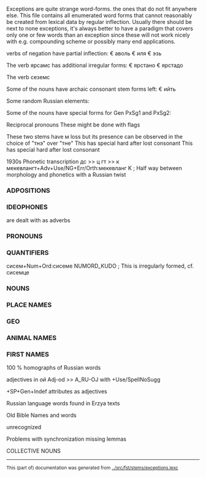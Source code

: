 Exceptions are quite strange word-forms. the ones that do not fit anywhere 
else. This file contains all enumerated word forms that cannot reasonably be
created from lexical data by regular inflection. Usually there should be next
to none exceptions, it's always better to have a paradigm that covers only
one or few words than an exception since these will not work nicely with e.g.
compounding scheme or possibly many end applications.


verbs of negation have partial inflection:
€ аволь
€ иля
€ эзь


The verb ярсамс has additional irregular forms:
€ ярстано
€ ярстадо

The verb сеземс


Some of the nouns have archaic consonant stem forms left:
€ ийть



Some random Russian elements:











Some of the nouns have special forms for Gen PxSg1 and PxSg2:



Reciprocal pronouns
These might be done with flags

These two stems have м loss but its presence can be
observed in the choice of "тнэ" over "тне"
This has special hard after lost consonant
This has special hard after lost consonant



1930s Phonetic transcription
дс >> ц
гт >> к
 мекевлангт+Adv+Use/NG+Err/Orth:мекевланг K ;  Half way between morphology and phonetics with a Russian twist 


### ADPOSITIONS


### IDEOPHONES
are dealt with as adverbs



### PRONOUNS

### QUANTIFIERS
 сисем+Num+Ord:сисеме NUMORD_KUDO ;  This is irregularly formed, cf. сисемце



### NOUNS


### PLACE NAMES
### GEO




### ANIMAL NAMES

### FIRST NAMES




100 % homographs of Russian words








adjectives in _ой_ Adj-od >> A_RU-OJ
with  +Use/SpellNoSugg

+SP+Gen+Indef attributes as adjectives

Russian language words found in Erzya texts

Old Bible Names and words

unrecognized

Problems with synchronization
missing lemmas


COLLECTIVE NOUNS






* * *
<small>This (part of) documentation was generated from [../src/fst/stems/exceptions.lexc](http://github.com/giellalt/lang-myv/blob/main/../src/fst/stems/exceptions.lexc)</small>